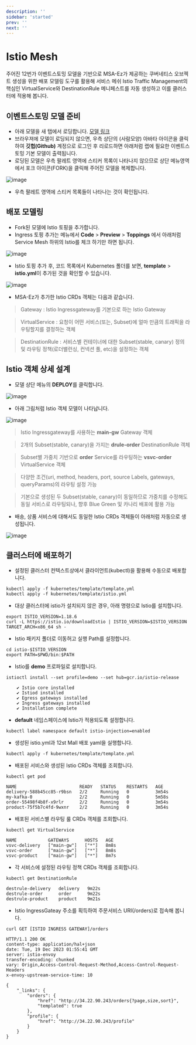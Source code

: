 ```yaml
---
description: ''
sidebar: 'started'
prev: ''
next: ''
---
```

# Istio Mesh

주어진 12번가 이벤트스토밍 모델을 기반으로 MSA-Ez가 제공하는 쿠버네티스 오브젝트 생성을 위한 배포 모델링 도구를 활용해 서비스 메쉬 Istio Traffic Management의 핵심인 VirtualService와 DestinationRule 메니페스트를 자동 생성하고 이를 클러스터에 적용해 봅니다.


## 이벤트스토밍 모델 준비

- 아래 모델을 새 탭에서 로딩합니다.
[모델 링크](https://www.msaez.io/#/storming/mallbasic-for-ops)
- 브라우져에 모델이 로딩되지 않으면, 우측 상단의 (사람모양) 아바타 아이콘을 클릭하여 **깃헙(Github)** 계정으로 로그인 후 리로드하면 아래처럼 랩에 필요한 이벤트스토밍 기본 모델이 출력됩니다. 
- 로딩된 모델은 우측 팔레트 영역에 스티커 목록이 나타나지 않으므로 상단 메뉴영역에서 포크 아이콘(FORK)을 클릭해 주어진 모델을 복제합니다. 

![image](https://github.com/acmexii/demo/assets/35618409/1e16e849-7ae9-4b33-b39c-db4ef0939507)
- 우측 팔레트 영역에 스티커 목록들이 나타나는 것이 확인됩니다.


## 배포 모델링 

- Fork된 모델에 Istio 토핑을 추가합니다. 
- Ingress 토핑 추가는 메뉴에서 **Code** > **Preview** > **Toppings** 에서 아래처럼 Service Mesh 하위의 Istio를 체크 하기만 하면 됩니다.

![image](https://github.com/acmexii/demo/assets/35618409/4dfd204a-39c0-4f34-a2e6-d14802cd5d7b)

- Istio 토핑 추가 후, 코드 목록에서 Kubernetes 폴더를 보면, **template** > **istio.yml**이 추가된 것을 확인할 수 있습니다.

![image](https://github.com/acmexii/demo/assets/35618409/5ed07284-52d9-4058-82e4-40c343d41b3f)
- MSA-Ez가 추가한 Istio CRDs 객체는 다음과 같습니다.

> Gateway : Istio Ingressgateway를 기본으로 하는 Istio Gateway  

> VirtualService : 요청이 어떤 서비스(또는, Subset)에 얼마 만큼의 트래픽을 라우팅할지를 결정하는 객체

> DestinationRule : 서비스별 컨테이너에 대한 Subset(stable, canary) 정의 및 라우팅 정책(로더밸런싱, 컨넥션 풀, etc)을 설정하는 객체 


## Istio 객체 상세 설계

- 모델 상단 메뉴의 **DEPLOY**를 클릭합니다.

![image](https://github.com/acmexii/demo/assets/35618409/07d45fce-528a-4261-a1e3-c100e068c6b0)

- 아래 그림처럼 Istio 객체 모델이 나타납니다.

![image](https://github.com/acmexii/demo/assets/35618409/e4ee1273-bf3a-43bb-8b8b-604307c677be)

> Istio Ingressgateway를 사용하는 **main-gw** Gateway 객체

> 2개의 Subset(stable, canary)을 가지는 **drule-order** DestinationRule 객체

> Subset별 가중치 기반으로 **order** Service를 라우팅하는 **vsvc-order** VirtualService 객체

> 다양한 조건(uri, method, headers, port, source Labels, gateways, queryParams)의 라우팅 설정 가능

> 기본으로 생성된 두 Subset(stable, canary)이 동일하므로 가중치를 수정해도 동일 서비스로 라우팅되나, 향후 Blue Green 및 카나리 배포에 활용 가능

- 배송, 상품 서비스에 대해서도 동일한 Istio CRDs 객체들이 아래처럼 자동으로 생성됩니다.

![image](https://github.com/acmexii/demo/assets/35618409/32f67182-ef3e-4773-bfe1-fe7b49bc96b6)


## 클러스터에 배포하기

- 설정된 클러스터 컨텍스트상에서 클라이언트(kubectl)을 활용해 수동으로 배포합니다.
```
kubectl apply -f kubernetes/template/template.yml
kubectl apply -f kubernetes/template/istio.yml
```
- 대상 클러스터에 istio가 설치되지 않은 경우, 아래 명령으로 Istio를 설치합니다.
```
export ISTIO_VERSION=1.18.6
curl -L https://istio.io/downloadIstio | ISTIO_VERSION=$ISTIO_VERSION TARGET_ARCH=x86_64 sh -
```
- Istio 패키지 폴더로 이동허고 실행 Path를 설정합니다.
```
cd istio-$ISTIO_VERSION
export PATH=$PWD/bin:$PATH
```

- Istio를 **demo** 프로파일로 설치합니다.
```
istioctl install --set profile=demo --set hub=gcr.io/istio-release
```
```
    ✔ Istio core installed
    ✔ Istiod installed
    ✔ Egress gateways installed
    ✔ Ingress gateways installed
    ✔ Installation complete
```
- **default** 네임스페이스에 Istio가 적용되도록 설정합니다.
```
kubectl label namespace default istio-injection=enabled
```

- 생성된 istio.yml과 12st Mall 배포 yaml을 실행합니다.
```
kubectl apply -f kubernetes/template/template.yml
```

- 배포된 서비스와 생성된 Istio CRDs 객체를 조회합니다.
```
kubectl get pod
```
```
NAME                        READY   STATUS    RESTARTS   AGE
delivery-588b45cc85-r9bsn   2/2     Running   0          3m54s
my-kafka-0                  2/2     Running   0          5m58s
order-55498f4b8f-x9rlr      2/2     Running   0          3m54s
product-75f5b7c4fd-9wxnr    2/2     Running   0          3m54s
```
- 배포된 서비스별 라우팅 룰 CRDs 객체를 조회합니다.
```
kubectl get VirtualService
```
```
NAME            GATEWAYS      HOSTS   AGE
vsvc-delivery   ["main-gw"]   ["*"]   8m8s
vsvc-order      ["main-gw"]   ["*"]   8m8s
vsvc-product    ["main-gw"]   ["*"]   8m7s
```
- 각 서비스에 설정된 라우팅 정책 CRDs 객체를 조회합니다.
```
kubectl get DestinationRule
```
```
destrule-delivery   delivery   9m22s
destrule-order      order      9m22s
destrule-product    product    9m21s
```

- Istio IngressGateay 주소를 획득하여 주문서비스 URI(/orders)로 접속해 봅니다.
```
curl GET [ISTIO INGRESS GATEWAY]/orders
```
```
HTTP/1.1 200 OK
content-type: application/hal+json
date: Tue, 19 Dec 2023 01:55:41 GMT
server: istio-envoy
transfer-encoding: chunked
vary: Origin,Access-Control-Request-Method,Access-Control-Request-Headers
x-envoy-upstream-service-time: 10

{
    "_links": {
        "orders": {
            "href": "http://34.22.90.243/orders{?page,size,sort}",
            "templated": true
        },
        "profile": {
            "href": "http://34.22.90.243/profile"
        }
    }
}
```